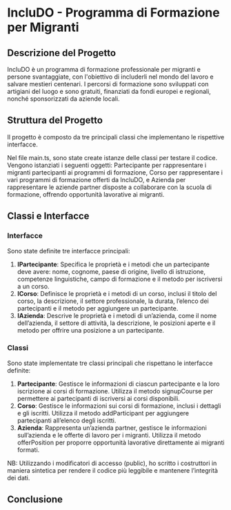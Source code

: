 # IncluDO - Programma di Formazione per Migranti

## Descrizione del Progetto

IncluDO è un programma di formazione professionale per migranti e persone svantaggiate, con l'obiettivo di includerli nel mondo del lavoro e salvare mestieri centenari. I percorsi di formazione sono sviluppati con artigiani del luogo e sono gratuiti, finanziati da fondi europei e regionali, nonché sponsorizzati da aziende locali.

## Struttura del Progetto

Il progetto è composto da tre principali classi che implementano le rispettive interfacce.

Nel file main.ts, sono state create istanze delle classi per testare il codice. Vengono istanziati i seguenti oggetti: Partecipante per rappresentare i migranti partecipanti ai programmi di formazione, Corso per rappresentare i vari programmi di formazione offerti da IncluDO, e Azienda per rappresentare le aziende partner disposte a collaborare con la scuola di formazione, offrendo opportunità lavorative ai migranti.

## Classi e Interfacce

### Interfacce
Sono state definite tre interfacce principali:

1. **IPartecipante**: Specifica le proprietà e i metodi che un partecipante deve avere: nome, cognome, paese di origine, livello di istruzione, competenze linguistiche, campo di formazione e il metodo per iscriversi a un corso.
2. **ICorso**: Definisce le proprietà e i metodi di un corso, inclusi il titolo del corso, la descrizione, il settore professionale, la durata, l’elenco dei partecipanti e il metodo per aggiungere un partecipante.
3. **IAzienda**: Descrive le proprietà e i metodi di un’azienda, come il nome dell’azienda, il settore di attività, la descrizione, le posizioni aperte e il metodo per offrire una posizione a un partecipante.

### Classi
Sono state implementate tre classi principali che rispettano le interfacce definite:

1. **Partecipante**: Gestisce le informazioni di ciascun partecipante e la loro iscrizione ai corsi di formazione. Utilizza il metodo signupCourse per permettere ai partecipanti di iscriversi ai corsi disponibili.
2. **Corso**: Gestisce le informazioni sui corsi di formazione, inclusi i dettagli e gli iscritti. Utilizza il metodo addParticipant per aggiungere partecipanti all’elenco degli iscritti.
3. **Azienda**: Rappresenta un’azienda partner, gestisce le informazioni sull’azienda e le offerte di lavoro per i migranti. Utilizza il metodo offerPosition per proporre opportunità lavorative direttamente ai migranti formati.

NB: Utilizzando i modificatori di accesso (public), ho scritto i costruttori in maniera sintetica per rendere il codice più leggibile e mantenere l’integrità dei dati.

## Conclusione 

